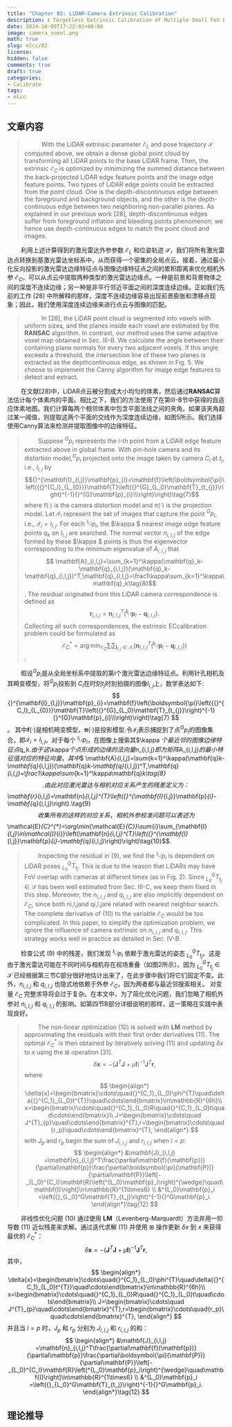 ```yaml
---
title: "Chapter 02: LiDAR-Camera Extrinsic Calibration"
description: 《 Targetless Extrinsic Calibration of Multiple Small FoV LiDARs and Cameras using Adaptive Voxelization》解读系列。
date: 2024-10-09T17:22:01+08:00
image: camera_voxel.png
math: true
slug: mlcc/02
license: 
hidden: false
comments: true
draft: true
categories:
- Calibrate
tags:
- mlcc
---
```

## 文章内容
>&nbsp;&nbsp;&nbsp;&nbsp;&nbsp;&nbsp;&nbsp;&nbsp;&nbsp;&nbsp;With the LiDAR extrinsic parameter $\mathcal{E}_L$  and pose trajectory $\mathcal{S}$ computed above, we obtain a dense global point cloud by transforming all LiDAR points to the base LiDAR frame. Then, the extrinsic $\mathcal{E}_C$ is optimized by minimizing the summed distance between the back-projected LiDAR edge feature points and the image edge feature points. Two types of LiDAR edge points could be extracted from the point cloud. One is the depth-discontinuous edge between the foreground and background objects, and the other is the depth-continuous edge between two neighboring non-parallel planes. As explained in our previous work [28], depth-discontinuous edges suffer from foreground inflation and bleeding points phenomenon; we hence use depth-continuous edges to match the point cloud and images.

&nbsp;&nbsp;&nbsp;&nbsp;&nbsp;&nbsp;&nbsp;&nbsp;利用上述计算得到的激光雷达外参参数 $\mathcal{E}_L$ 和位姿轨迹 $\mathcal{S}$，我们将所有激光雷达点转换到基激光雷达坐标系中，从而获得一个密集的全局点云。接着，通过最小化反向投影的激光雷达边缘特征点与图像边缘特征点之间的累积距离来优化相机外参 $\mathcal{E}_C$。可以从点云中提取两种类型的激光雷达边缘点。一种是前景和背景物体之间的深度不连续边缘；另一种是非平行邻近平面之间的深度连续边缘。正如我们先前的工作 [28] 中所解释的那样，深度不连续边缘容易出现前景膨胀和漂移点现象；因此，我们使用深度连续边缘来进行点云与图像的匹配。

>&nbsp;&nbsp;&nbsp;&nbsp;&nbsp;&nbsp;&nbsp;&nbsp;&nbsp;&nbsp;In [28], the LiDAR point cloud is segmented into voxels with uniform sizes, and the planes inside each voxel are estimated by the **RANSAC** algorithm. In contrast, our method uses the same adaptive voxel map obtained in Sec. III-B. We calculate the angle between their containing plane normals for every two adjacent voxels. If this angle exceeds a threshold, the intersection line of these two planes is extracted as the depthcontinuous edge, as shown in Fig. 5. We choose to implement the Canny algorithm for image edge features to detect and extract.

&nbsp;&nbsp;&nbsp;&nbsp;&nbsp;&nbsp;&nbsp;&nbsp;在文献[28]中，LiDAR点云被分割成大小均匀的体素，然后通过**RANSAC**算法估计每个体素内的平面。相比之下，我们的方法使用了在第III-B节中获得的自适应体素地图。我们计算每两个相邻体素中包含平面法线之间的夹角。如果该夹角超过某一阈值，则提取这两个平面的交线作为深度连续边缘，如图5所示。我们选择使用Canny算法来检测并提取图像中的边缘特征。

>&nbsp;&nbsp;&nbsp;&nbsp;&nbsp;&nbsp;&nbsp;&nbsp;Suppose ${}^{G}p_{i}$ represents the $i$-th point from a LiDAR edge feature extracted above in global frame. With pin-hole camera and its distortion model,${}^{G}p_{i}$ projected onto the image taken by camera $C_l$ at $t_j$, i.e., $I_{i,j}$ 
by $${}^{\mathbf{I}_{l,j}}\mathbf{p}_{i}=\mathbf{f}\left(\boldsymbol{\pi}\left({{}^{C_l}_{L_{0}}}\mathbf{T}\left({}^{G}_{L_0}\mathbf{T}_{t_{j}}\right)^{-1}{}^{G}\mathbf{p}_{i}\\\right)\right)\tag{7}$$
where f(·) is the camera distortion model and π(·) is the projection model. Let $\mathcal{I}_i$ represent the set of images that capture the point ${}^{G}p_{i}$, i.e., $\mathcal{I}_i = {I_{l,j}}$. For each ${}^{I_{l,j}}p_i$, the $\kappa $ nearest image edge feature points  $q_k$ on $I_{l,j}$ are searched. The normal vector $n_{i,l,j}$ of the edge formed by these $\kappa $ points is thus the eigenvector corresponding to the minimum eigenvalue of $A_{i,l,j}$ that $$ \mathbf{A}_{i,l,j}=\sum_{k=1}^\kappa(\mathbf{q}_k-\mathbf{q}_{i,l,j})(\mathbf{q}_k-\mathbf{q}_{i,l,j})^T,\mathbf{q}_{i,l,j}=\frac1\kappa\sum_{k=1}^\kappa\mathbf{q}_k\tag{8}$$.
The residual originated from this LiDAR camera correspondence is defined as $$\mathbf{r}_{i,l,j}=\mathbf{n}_{i,l,j}^{T}\left({}^{\mathbf{I}_{l,j}}\mathbf{p}_{i}-\mathbf{q}_{i,l,j}\right).\tag{9}$$
Collecting all such correspondences, the extrinsic ECcalibration problem could be formulated as $$\mathcal{E}_{C}^{*}=\arg\min_{\mathcal{E}_{C}}\sum_{i}\sum_{\mathbf{I}_{l,j}\in\mathcal{I}_{i}}\left(\mathbf{n}_{i,l,j}^{T}\left({}^{\mathbf{I}_{l,j}}\mathbf{p}_{i}-\mathbf{q}_{i,l,j}\right)\right)\tag{10}$$.

&nbsp;&nbsp;&nbsp;&nbsp;&nbsp;&nbsp;&nbsp;&nbsp;假设${}^{G}p_{i}$是从全局坐标系中提取的第i个激光雷达边缘特征点。利用针孔相机及其畸变模型，将${}^{G}p_{i}$投影到 $C_l$在时刻$t_j$时刻拍摄的图像$I_{i,j}$上，数学表达如下:
$$
{}^{\mathbf{I}_{l,j}}\mathbf{p}_{i}=\mathbf{f}\left(\boldsymbol{\pi}\left({{}^{C_l}_{L_{0}}}\mathbf{T}\left({}^{G}_{L_0}\mathbf{T}_{t_{j}}\right)^{-1}{}^{G}\mathbf{p}_{i}\\\right)\right)\tag{7}
$$。
其中$\mathbf{f}(\cdot)$是相机畸变模型，$\boldsymbol{\pi}(\cdot)$是投影模型.令$\mathcal{I}_i$表示捕捉到了点${}^{G}p_{i}$的图像集合，即$\mathcal{I}_i = {I_{l,j}}$。对于每个 ${}^{I_{l,j}}p_i$，在图像上搜索其$\kappa $个最近邻的图像边缘特征点$q_k$.由于这$\kappa$个点形成的边缘的法向量$n_{i,l,j}$即为矩阵$A_{i,l,j}$的最小特征值对应的特征向量，其中$$ \mathbf{A}_{i,l,j}=\sum_{k=1}^\kappa(\mathbf{q}_k-\mathbf{q}_{i,l,j})(\mathbf{q}_k-\mathbf{q}_{i,l,j})^T,\mathbf{q}_{i,l,j}=\frac1\kappa\sum_{k=1}^\kappa\mathbf{q}_k\tag{8}$$.
由此对应激光雷达与相机对应关系产生的残差定义为：$$\mathbf{r}_{i,l,j}=\mathbf{n}_{i,l,j}^{T}\left({}^{\mathbf{I}_{l,j}}\mathbf{p}_{i}-\mathbf{q}_{i,l,j}\right).\tag{9}$$
收集所有的这样的对应关系，相机外参校准问题可以表述为$$\mathcal{E}_{C}^{*}=\arg\min_{\mathcal{E}_{C}}\sum_{i}\sum_{\mathbf{I}_{l,j}\in\mathcal{I}_{i}}\left(\mathbf{n}_{i,l,j}^{T}\left({}^{\mathbf{I}_{l,j}}\mathbf{p}_{i}-\mathbf{q}_{i,l,j}\right)\right)\tag{10}$$.

>&nbsp;&nbsp;&nbsp;&nbsp;&nbsp;&nbsp;&nbsp;&nbsp;Inspecting the residual in (9), we find the ${}^{I_{l,j}}p_i$ is dependent on LiDAR poses ${}^{G}_{L_0}T_{t_j}$. This is due to the reason that LiDARs may have FoV overlap with cameras at different times (as in Fig. 2). Since ${}^{G}_{L_0}T_{t_j}\in\mathcal{S}$ has been well estimated from Sec. III-C, we keep them fixed in this step. Moreover, the $n_{i,l,j}$ and $q_{i,l,j}$ are also implicitly dependent on $\mathcal{E}_C$, since both ni,l,jand qi,l,jare related with nearest neighbor search.
The complete derivative of (10) to the variable $\mathcal{E}_C$ would be too complicated. In this paper, to simplify the optimization problem, we ignore the influence of camera extrinsic on $n_{i,l,j}$ and $q_{i,l,j}$. This strategy works well in practice as detailed in Sec. IV-B.

&nbsp;&nbsp;&nbsp;&nbsp;&nbsp;&nbsp;&nbsp;&nbsp;检查公式 (9) 中的残差，我们发现 ${}^{I_{l,j}}p_i$ 依赖于激光雷达的姿态 ${}^{G}_{L_0}T_{t_j}$。这是由于激光雷达可能在不同时间与相机存在视场重叠（如图2所示）。因为 ${}^{G}_{L_0}T_{t_j}\in\mathcal{S}$ 已经根据第三节C部分很好地估计出来了，在此步骤中我们将它们固定不变。此外，$n_{i,l,j}$ 和 $q_{i,l,j}$ 也隐式地依赖于外参 $\mathcal{E}_C$，因为两者都与最近邻搜索相关。
对变量 $\mathcal{E}_C$ 完整求导将会过于复杂。在本文中，为了简化优化问题，我们忽略了相机外参对 $n_{i,l,j}$ 和 $q_{i,l,j}$ 的影响。如第四节B部分详细说明的那样，这一策略在实践中表现良好。

>&nbsp;&nbsp;&nbsp;&nbsp;&nbsp;&nbsp;&nbsp;&nbsp;The non-linear optimization (10) is solved with **LM** method by approximating the residuals with their first order derivatives (11). The optimal $\mathcal{E}^{\ast}_{C}$ is then obtained by iteratively solving (11) and updating $\delta{x}$ to $x$ using the $\boxplus$ operation [31].$$\delta\mathbf{x}=-\left(\mathbf{J}^{T}\mathbf{J}+\mu\mathbf{I}\right)^{-1}\mathbf{J}^{T}\mathbf{r},\tag{11}$$ where $$
\begin{align*}
\delta{x}=\begin{bmatrix}\cdots\quad{}^{C_1}_{L_0}\phi^{T}\quad\delta{{}^{C_1}_{L_0}t^{T}}\quad\cdots\end{bmatrix}\in\mathbb{R}^{6h}\\
x=\begin{bmatrix}\cdots\quad{}^{C_1}_{L_0}R\quad{}^{C_1}_{L_0}t\quad\cdots\end{bmatrix}\\
J=\begin{bmatrix}\cdots\quad J^{T}_{p}\quad\cdots\end{bmatrix}^{T},r=\begin{bmatrix}\cdots\quad{r_p}\quad\cdots\end{bmatrix}^{T},
\end{align*} $$
with $J_p$ and $r_p$ begin the sum of $J_{i,l,j}$ and $r_{i,l,j}$ when $l = p$: $$ \begin{align*}
&\mathbf{J}_{i,l,j} =\mathbf{n}_{i,l,j}^T\frac{\partial\mathbf{f}(\mathbf{p})}{\partial\mathbf{p}}\frac{\partial\boldsymbol{\pi}(\mathbf{P})}{\partial\mathbf{P}}\left[-_{L_0}^{C_l}\mathbf{R}\left(^{L_0}\mathbf{p}_i\right)^{\wedge}\quad\mathbf{I}\right]\in\mathbb{R}^{1\times6} \\
&^{L_0}\mathbf{p}_i =\left({}_{L_0}^G\mathbf{T}_{t_j}\right)^{-1}{}^G\mathbf{p}_i. 
\end{align*}\tag{12} $$

&nbsp;&nbsp;&nbsp;&nbsp;&nbsp;&nbsp;&nbsp;&nbsp;非线性优化问题 (10) 通过使用 **LM**（Levenberg-Marquardt）方法并用一阶导数 (11) 近似残差来求解。通过迭代求解 (11) 并使用 $\boxplus$ 操作更新 $\delta{x}$ 到 $x$ 来获得最优的 $\mathcal{E}^{\ast}_{C}$：$$\delta\mathbf{x}=-\left(\mathbf{J}^{T}\mathbf{J}+\mu\mathbf{I}\right)^{-1}\mathbf{J}^{T}\mathbf{r},\tag{11}$$
其中，
$$
\begin{align*}
\delta{x}=\begin{bmatrix}\cdots\quad{}^{C_1}_{L_0}\phi^{T}\quad\delta{{}^{C_1}_{L_0}t^{T}}\quad\cdots\end{bmatrix}\in\mathbb{R}^{6h}\\
x=\begin{bmatrix}\cdots\quad{}^{C_1}_{L_0}R\quad{}^{C_1}_{L_0}t\quad\cdots\end{bmatrix}\\
J=\begin{bmatrix}\cdots\quad J^{T}_{p}\quad\cdots\end{bmatrix}^{T},r=\begin{bmatrix}\cdots\quad{r_p}\quad\cdots\end{bmatrix}^{T},
\end{align*} 
$$
并且当 $l = p$ 时，$J_p$ 和 $r_p$ 分别为 $J_{i,l,j}$ 和 $r_{i,l,j}$ 的和：
$$ \begin{align*}
&\mathbf{J}_{i,l,j} =\mathbf{n}_{i,l,j}^T\frac{\partial\mathbf{f}(\mathbf{p})}{\partial\mathbf{p}}\frac{\partial\boldsymbol{\pi}(\mathbf{P})}{\partial\mathbf{P}}\left[-_{L_0}^{C_l}\mathbf{R}\left(^{L_0}\mathbf{p}_i\right)^{\wedge}\quad\mathbf{I}\right]\in\mathbb{R}^{1\times6} \\
&^{L_0}\mathbf{p}_i =\left({}_{L_0}^G\mathbf{T}_{t_j}\right)^{-1}{}^G\mathbf{p}_i. 
\end{align*}\tag{12} 
$$

## 理论推导
